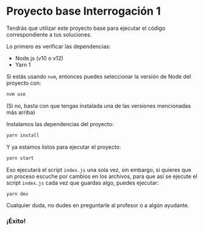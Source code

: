 # Proyecto base Interrogación 1

Tendrás que utilizar este proyecto base para ejecutar el código correspondiente a tus soluciones.

Lo primero es verificar las dependencias:
- Node.js (v10 o v12)
- Yarn 1

Si estás usando `nvm`, entonces puedes seleccionar la versión de Node del proyecto con:
```bash
nvm use
```
(Si no, basta con que tengas instalada una de las versiones mencionadas más arriba)

Instalamos las dependencias del proyecto:
```bash
yarn install
```

Y ya estamos listos para ejecutar el proyecto:
```bash
yarn start
```

Eso ejecutará el script `index.js` una sola vez, sin embargo, si quieres que un proceso escuche por cambios en los archivos, para que así se ejecute el script `index.js` cada vez que guardas algo, puedes ejecutar:
```bash
yarn dev
```

Cualquier duda, no dudes en preguntarle al profesor o a algún ayudante.

### ¡Éxito!
